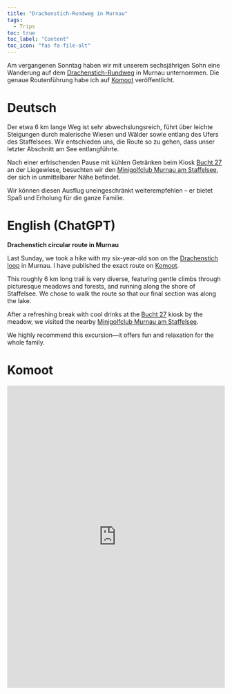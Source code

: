 ```yaml
---
title: "Drachenstich-Rundweg in Murnau"
tags:
  - Trips
toc: true
toc_label: "Content"
toc_icon: "fas fa-file-alt"
---
```


Am vergangenen Sonntag haben wir mit unserem sechsjährigen Sohn eine Wanderung auf dem [Drachenstich-Rundweg](https://www.dasblaueland.de/tour/wanderung-drachenstich-rundweg) in Murnau unternommen. Die genaue Routenführung habe ich auf [Komoot](#komoot) veröffentlicht.

# Deutsch
Der etwa 6 km lange Weg ist sehr abwechslungsreich, führt über leichte Steigungen durch malerische Wiesen und Wälder sowie entlang des Ufers des Staffelsees. Wir entschieden uns, die Route so zu gehen, dass unser letzter Abschnitt am See entlangführte.

Nach einer erfrischenden Pause mit kühlen Getränken beim Kiosk [Bucht 27](https://laguna-murnau.my.canva.site/bucht-27) an der Liegewiese, besuchten wir den [Minigolfclub Murnau am Staffelsee](https://www.minigolf-murnau.de/), der sich in unmittelbarer Nähe befindet.

Wir können diesen Ausflug uneingeschränkt weiterempfehlen – er bietet Spaß und Erholung für die ganze Familie.


# English (ChatGPT)
**Drachenstich circular route in Murnau**

Last Sunday, we took a hike with my six-year-old son on the [Drachenstich loop](https://www.dasblaueland.de/tour/wanderung-drachenstich-rundweg) in Murnau. I have published the exact route on [Komoot](#komoot).

This roughly 6 km long trail is very diverse, featuring gentle climbs through picturesque meadows and forests, and running along the shore of Staffelsee. We chose to walk the route so that our final section was along the lake.

After a refreshing break with cool drinks at the [Bucht 27](https://laguna-murnau.my.canva.site/bucht-27) kiosk by the meadow, we visited the nearby [Minigolfclub Murnau am Staffelsee](https://www.minigolf-murnau.de/).

We highly recommend this excursion—it offers fun and relaxation for the whole family.


# Komoot
<iframe src="https://www.komoot.com/de-de/tour/1537881791/embed?share_token=a5tMcLKsUC03SlAYtRoO0GDnInafYOVC4XLe4D5kKo1aj2J6Vf&profile=1" width="100%" height="700" frameborder="0" scrolling="no"></iframe>

